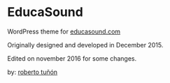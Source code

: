# EducaSound
WordPress theme for <a href="http://educasound.com" target="_blank">educasound.com</a>

Originally designed and developed in December 2015.

Edited on november 2016 for some changes.

by: <a href="http://robertotunon.com" target="_blank">roberto tuñón</a>
